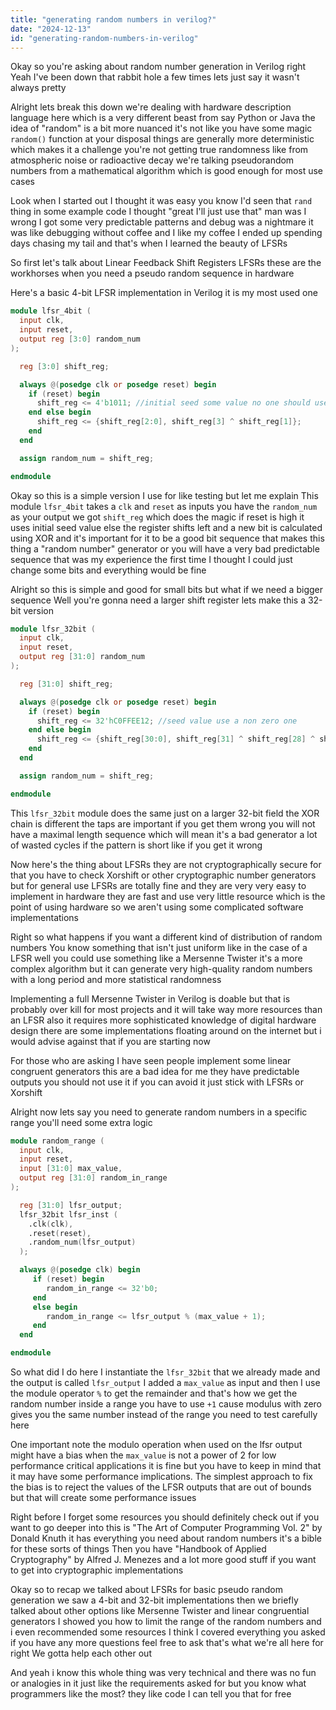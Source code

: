 ```yaml
---
title: "generating random numbers in verilog?"
date: "2024-12-13"
id: "generating-random-numbers-in-verilog"
---
```


Okay so you're asking about random number generation in Verilog right Yeah I've been down that rabbit hole a few times lets just say it wasn't always pretty

Alright lets break this down we're dealing with hardware description language here which is a very different beast from say Python or Java the idea of "random" is a bit more nuanced it's not like you have some magic `random()` function at your disposal things are generally more deterministic which makes it a challenge you're not getting true randomness like from atmospheric noise or radioactive decay we're talking pseudorandom numbers from a mathematical algorithm which is good enough for most use cases

Look when I started out I thought it was easy you know I'd seen that `rand` thing in some example code I thought "great I'll just use that" man was I wrong I got some very predictable patterns and debug was a nightmare it was like debugging without coffee and I like my coffee I ended up spending days chasing my tail and that's when I learned the beauty of LFSRs

So first let's talk about Linear Feedback Shift Registers LFSRs these are the workhorses when you need a pseudo random sequence in hardware

Here's a basic 4-bit LFSR implementation in Verilog it is my most used one

```verilog
module lfsr_4bit (
  input clk,
  input reset,
  output reg [3:0] random_num
);

  reg [3:0] shift_reg;

  always @(posedge clk or posedge reset) begin
    if (reset) begin
      shift_reg <= 4'b1011; //initial seed some value no one should use 0s
    end else begin
      shift_reg <= {shift_reg[2:0], shift_reg[3] ^ shift_reg[1]};
    end
  end

  assign random_num = shift_reg;

endmodule
```
Okay so this is a simple version I use for like testing but let me explain This module `lfsr_4bit` takes a `clk` and `reset` as inputs you have the `random_num` as your output we got `shift_reg` which does the magic if reset is high it uses initial seed value else the register shifts left and a new bit is calculated using XOR and it's important for it to be a good bit sequence that makes this thing a "random number" generator or you will have a very bad predictable sequence that was my experience the first time I thought I could just change some bits and everything would be fine

Alright so this is simple and good for small bits but what if we need a bigger sequence Well you're gonna need a larger shift register lets make this a 32-bit version

```verilog
module lfsr_32bit (
  input clk,
  input reset,
  output reg [31:0] random_num
);

  reg [31:0] shift_reg;

  always @(posedge clk or posedge reset) begin
    if (reset) begin
      shift_reg <= 32'hC0FFEE12; //seed value use a non zero one
    end else begin
      shift_reg <= {shift_reg[30:0], shift_reg[31] ^ shift_reg[28] ^ shift_reg[27] ^ shift_reg[25] ^ shift_reg[23]};
    end
  end

  assign random_num = shift_reg;

endmodule
```

This `lfsr_32bit` module does the same just on a larger 32-bit field the XOR chain is different the taps are important if you get them wrong you will not have a maximal length sequence which will mean it's a bad generator a lot of wasted cycles if the pattern is short like if you get it wrong

Now here's the thing about LFSRs they are not cryptographically secure for that you have to check Xorshift or other cryptographic number generators but for general use LFSRs are totally fine and they are very very easy to implement in hardware they are fast and use very little resource which is the point of using hardware so we aren't using some complicated software implementations

Right so what happens if you want a different kind of distribution of random numbers You know something that isn't just uniform like in the case of a LFSR well you could use something like a Mersenne Twister it's a more complex algorithm but it can generate very high-quality random numbers with a long period and more statistical randomness

Implementing a full Mersenne Twister in Verilog is doable but that is probably over kill for most projects and it will take way more resources than an LFSR also it requires more sophisticated knowledge of digital hardware design there are some implementations floating around on the internet but i would advise against that if you are starting now

For those who are asking I have seen people implement some linear congruent generators this are a bad idea for me they have predictable outputs you should not use it if you can avoid it just stick with LFSRs or Xorshift

Alright now lets say you need to generate random numbers in a specific range you'll need some extra logic

```verilog
module random_range (
  input clk,
  input reset,
  input [31:0] max_value,
  output reg [31:0] random_in_range
);

  reg [31:0] lfsr_output;
  lfsr_32bit lfsr_inst (
    .clk(clk),
    .reset(reset),
    .random_num(lfsr_output)
  );

  always @(posedge clk) begin
     if (reset) begin
        random_in_range <= 32'b0;
     end
     else begin
        random_in_range <= lfsr_output % (max_value + 1);
     end
  end

endmodule
```

So what did I do here I instantiate the `lfsr_32bit` that we already made and the output is called `lfsr_output` I added a `max_value` as input and then I use the module operator `%` to get the remainder and that's how we get the random number inside a range you have to use `+1` cause modulus with zero gives you the same number instead of the range you need to test carefully here

One important note the modulo operation when used on the lfsr output might have a bias when the `max_value` is not a power of 2 for low performance critical applications it is fine but you have to keep in mind that it may have some performance implications. The simplest approach to fix the bias is to reject the values of the LFSR outputs that are out of bounds but that will create some performance issues

Right before I forget some resources you should definitely check out if you want to go deeper into this is "The Art of Computer Programming Vol. 2" by Donald Knuth it has everything you need about random numbers it's a bible for these sorts of things Then you have "Handbook of Applied Cryptography" by Alfred J. Menezes and a lot more good stuff if you want to get into cryptographic implementations

Okay so to recap we talked about LFSRs for basic pseudo random generation we saw a 4-bit and 32-bit implementations then we briefly talked about other options like Mersenne Twister and linear congruential generators I showed you how to limit the range of the random numbers and i even recommended some resources I think I covered everything you asked if you have any more questions feel free to ask that's what we're all here for right We gotta help each other out

And yeah i know this whole thing was very technical and there was no fun or analogies in it just like the requirements asked for but you know what programmers like the most? they like code I can tell you that for free
